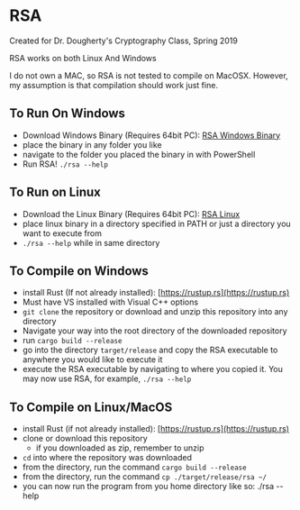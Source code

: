
# RSA

Created for Dr. Dougherty's Cryptography Class, Spring 2019

RSA works on both Linux And Windows

I do not own a MAC, so RSA is not tested to compile on MacOSX. However, my assumption is that compilation should work just fine.

## To Run On Windows
- Download Windows Binary (Requires 64bit PC): [RSA Windows
  Binary](https://github.com/insipx/rsa/releases/download/1/RSA.Windows.64Bit.exe)
- place the binary in any folder you like
- navigate to the folder you placed the binary in with PowerShell
- Run RSA! `./rsa --help`

## To Run on Linux
- Download the Linux Binary (Requires 64bit PC): [RSA
  Linux](https://github.com/insipx/rsa/releases/download/1/RSA.GNU.Linux.64bit)
- place linux binary in a directory specified in PATH or just a directory you want to execute from
- `./rsa --help` while in same directory

## To Compile on Windows
- install Rust (If not already installed): [https://rustup.rs](https://rustup.rs)
- Must have VS installed with Visual C++ options
- `git clone` the repository or download and unzip this repository into any directory
- Navigate your way into the root directory of the downloaded repository
- run `cargo build --release`
- go into the directory `target/release` and copy the RSA executable to anywhere you would like to execute it
- execute the RSA executable by navigating to where you copied it. You may now use RSA, for example, `./rsa --help`


## To Compile on Linux/MacOS
- install Rust (if not already installed): [https://rustup.rs](https://rustup.rs)
- clone or download this repository
  - if you downloaded as zip, remember to unzip
- `cd` into where the repository was downloaded
- from the directory, run the command `cargo build --release`
- from the directory, run the command `cp ./target/release/rsa ~/`
- you can now run the program from you home directory like so: ./rsa --help

